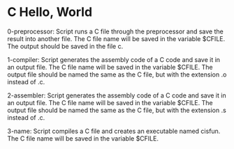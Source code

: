 # C Hello, World

0-preprocessor: Script runs a C file through the preprocessor and save the result into another file. The C file name will be saved in the variable $CFILE. The output should be saved in the file c.

1-compiler: Script generates the assembly code of a C code and save it in an output file. The C file name will be saved in the variable $CFILE. The output file should be named the same as the C file, but with the extension .o instead of .c.

2-assembler: Script generates the assembly code of a C code and save it in an output file. The C file name will be saved in the variable $CFILE. The output file should be named the same as the C file, but with the extension .s instead of .c.

3-name: Script compiles a C file and creates an executable named cisfun. The C file name will be saved in the variable $CFILE.


